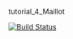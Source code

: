 tutorial_4_Maillot

[![Build Status](https://travis-ci.com/ItzEvinka/tut4.svg?branch=master)](https://travis-ci.com/ItzEvinka/tut4)
